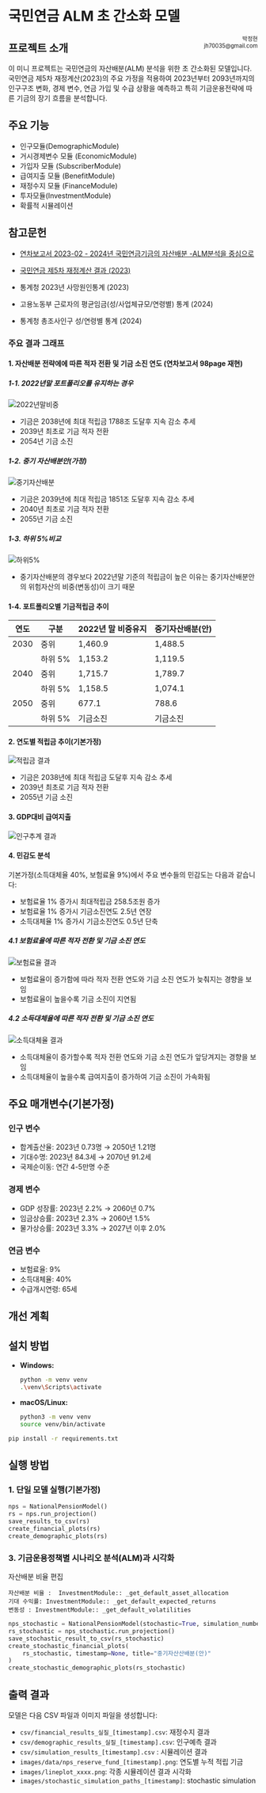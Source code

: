 # 국민연금 ALM 초 간소화 모델 



<div style="float: right; font-size: 0.8em; text-align: right;">
박정현<br>
jh70035@gmail.com<br>

</div>


## 프로젝트 소개 
이 미니 프로젝트는 국민연금의 자산배분(ALM) 분석을 위한 초 간소화된 모델입니다. 국민연금 제5차 재정계산(2023)의 주요 가정을 적용하여 2023년부터 2093년까지의 인구구조 변화, 경제 변수, 연금 가입 및 수급 상황을 예측하고 특히 기금운용전략에 따른 기금의 장기 흐름을 분석합니다.


## 주요 기능
- 인구모듈(DemographicModule)
- 거시경제변수 모듈 (EconomicModule)
- 가입자 모듈 (SubscriberModule)
- 급여지출 모듈 (BenefitModule)
- 재정수지 모듈 (FinanceModule)
- 투자모듈(InvestmentModule)
- 확률적 시뮬레이션 

## 참고문헌
- [연차보고서 2023-02 - 2024년 국민연금기금의 자산배분 -ALM분석을 중심으로](https://raw.githubusercontent.com/jeonghnpark/nps_mini/main/docs/(%EC%97%B0%EC%B0%A8%EB%B3%B4%EA%B3%A0%EC%84%9C%202023-02)%202024%EB%85%84%20%EA%B5%AD%EB%AF%BC%EC%97%B0%EA%B8%88%EA%B8%B0%EA%B8%88%EC%9D%98%20%EC%9E%90%EC%82%B0%EB%B0%B0%EB%B6%84%20-%20ALM%EB%B6%84%EC%84%9D%EC%9D%84%20%EC%A4%91%EC%8B%AC%EC%9C%BC%EB%A1%9C%20-%20(2).pdf)

- [국민연금 제5차 재정계산 결과 (2023)](https://raw.githubusercontent.com/jeonghnpark/nps_mini/blob/main/docs/%5B%EC%84%A4%EB%AA%85%EC%9E%90%EB%A3%8C%5D_%EC%9E%AC%EC%A0%95%EC%B6%94%EA%B3%84_%EA%B2%B0%EA%B3%BC.pdf)

- 통계청 2023년 사망원인통계 (2023)
- 고용노동부 근로자의 평균임금(성/사업체규모/연령별) 통계 (2024)
- 통계청 총조사인구 성/연령별 통계 (2024)

### 주요 결과 그래프

#### 1. 자산배분 전략에에 따른 적자 전환 및 기금 소진 연도 (연차보고서 98page 재현)
##### 1-1. 2022년말 포트폴리오를 유지하는 경우
![2022년말비중](./images/기금경로_2022년말비중.png)
- 기금은 2038년에 최대 적립금 1788조 도달후 지속 감소 추세
- 2039년 최초로 기금 적자 전환
- 2054년 기금 소진
 ##### 1-2. 중기 자산배분안(가정)
![중기자산배분](./images/기금경로_중기자산배분.png)
- 기금은 2039년에 최대 적립금 1851조 도달후 지속 감소 추세
- 2040년 최초로 기금 적자 전환
- 2055년 기금 소진
 ##### 1-3. 하위 5%비교
![하위5%](./images/하위적립금비교.png)
- 중기자산배분의 경우보다 2022년말 기준의 적립금이 높은 이유는 중기자산배분안의 
위험자산의 비중(변동성)이 크기 때문

#### 1-4. 포트폴리오별 기금적립금 추이
| 연도 | 구분 | 2022년 말 비중유지 | 중기자산배분(안) |
|------|------|-------------------|-----------------|
| 2030 | 중위 | 1,460.9 | 1,488.5 |
|      | 하위 5% | 1,153.2 | 1,119.5 |
| 2040 | 중위 | 1,715.7 | 1,789.7 |
|      | 하위 5% | 1,158.5 | 1,074.1 |
| 2050 | 중위 | 677.1 | 788.6 |
|      | 하위 5% | 기금소진 | 기금소진 |



#### 2. 연도별 적립금 추이(기본가정)
![적립금 결과](./app/static/images/default.png)
- 기금은 2038년에 최대 적립금 도달후 지속 감소 추세
- 2039년 최초로 기금 적자 전환
- 2055년 기금 소진


#### 3. GDP대비 급여지출
![인구추계 결과](./images/nps_gdp_expenditure.png)


#### 4. 민감도 분석
기본가정(소득대체율 40%, 보험료율 9%)에서 주요 변수들의 민감도는 다음과 같습니다:
- 보험료율 1% 증가시 최대적립금 258.5조원 증가
- 보험료율 1% 증가시 기금소진연도 2.5년 연장
- 소득대체율 1% 증가시 기금소진연도 0.5년 단축


##### 4.1 보험료율에 따른 적자 전환 및 기금 소진 연도
![보험료율 결과](./images/lineplot_deficit_depletion_by_contribution.png)
- 보험료율이 증가함에 따라 적자 전환 연도와 기금 소진 연도가 늦춰지는 경향을 보임
- 보험료율이 높을수록 기금 소진이 지연됨

##### 4.2 소득대체율에 따른 적자 전환 및 기금 소진 연도  
![소득대체율 결과](./images/lineplot_deficit_depletion_by_income_replacement.png)
- 소득대체율이 증가할수록 적자 전환 연도와 기금 소진 연도가 앞당겨지는 경향을 보임
- 소득대체율이 높을수록 급여지출이 증가하여 기금 소진이 가속화됨


## 주요 매개변수(기본가정)
### 인구 변수
- 합계출산율: 2023년 0.73명 → 2050년 1.21명
- 기대수명: 2023년 84.3세 → 2070년 91.2세
- 국제순이동: 연간 4-5만명 수준

### 경제 변수
- GDP 성장률: 2023년 2.2% → 2060년 0.7%
- 임금상승률: 2023년 2.3% → 2060년 1.5%
- 물가상승률: 2023년 3.3% → 2027년 이후 2.0%

### 연금 변수
- 보험료율: 9%
- 소득대체율: 40%
- 수급개시연령: 65세




## 개선 계획 



## 설치 방법
*   **Windows:**
    ```bash
    python -m venv venv
    .\venv\Scripts\activate
    ```
*   **macOS/Linux:**
    ```bash
    python3 -m venv venv
    source venv/bin/activate
    ```
```bash
pip install -r requirements.txt
```



## 실행 방법
### 1. 단일 모델 실행(기본가정)
```python
nps = NationalPensionModel()
rs = nps.run_projection()
save_results_to_csv(rs)
create_financial_plots(rs)
create_demographic_plots(rs)
```
### 3. 기금운용정책별 시나리오 분석(ALM)과 시각화
자산배분 비율 편집
```
자산배분 비율 :  InvestmentModule:: _get_default_asset_allocation
기대 수익률: InvestmentModule:: _get_default_expected_returns
변동성 : InvestmentModule:: _get_default_volatilities 
```

```python
nps_stochastic = NationalPensionModel(stochastic=True, simulation_number=1000)
rs_stochastic = nps_stochastic.run_projection()
save_stochastic_result_to_csv(rs_stochastic)
create_stochastic_financial_plots(
    rs_stochastic, timestamp=None, title="중기자산산배분(안)"
)
create_stochastic_demographic_plots(rs_stochastic)
```



## 출력 결과
모델은 다음 CSV 파일과 이미지 파일을 생성합니다:
- `csv/financial_results_실질_[timestamp].csv`: 재정수지 결과
- `csv/demographic_results_실질_[timestamp].csv`: 인구예측 결과
- `csv/simulation_results_[timestamp].csv` : 시뮬레이션 결과 
- `images/data/nps_reserve_fund_[timestamp].png`: 연도별 누적 적립 기금
- `images/lineplot_xxxx.png`: 각종 시뮬레이션 결과 시각화
- `images/stochastic_simulation_paths_[timestamp]`: stochastic simulation

